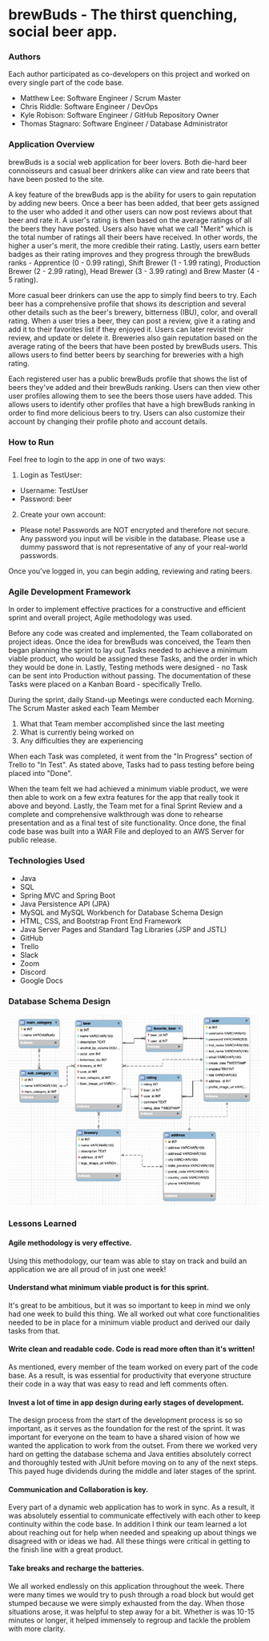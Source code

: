 # brewBuds - The thirst quenching, social beer app.

### Authors
Each author participated as co-developers on this project and worked on every single part of the code base.

* Matthew Lee: Software Engineer / Scrum Master
* Chris Riddle: Software Engineer / DevOps
* Kyle Robison: Software Engineer / GitHub Repository Owner
* Thomas Stagnaro: Software Engineer / Database Administrator

### Application Overview
brewBuds is a social web application for beer lovers. Both die-hard beer connoisseurs and casual beer drinkers alike can view and rate beers that have been posted to the site.

A key feature of the brewBuds app is the ability for users to gain reputation by adding new beers. Once a beer has been added, that beer gets assigned to the user who added it and other users can now post reviews about that beer and rate it. A user's rating is then based on the average ratings of all the beers they have posted. Users also have what we call "Merit" which is the total number of ratings all their beers have received. In other words, the higher a user's merit, the more credible their rating. Lastly, users earn better badges as their rating improves and they progress through the brewBuds ranks - Apprentice (0 - 0.99 rating), Shift Brewer (1 - 1.99 rating), Production Brewer (2 - 2.99 rating), Head Brewer (3 - 3.99 rating) and Brew Master (4 - 5 rating).

More casual beer drinkers can use the app to simply find beers to try. Each beer has a comprehensive profile that shows its description and several other details such as the beer's brewery, bitterness (IBU), color, and overall rating. When a user tries a beer, they can post a review, give it a rating and add it to their favorites list if they enjoyed it. Users can later revisit their review, and update or delete it. Breweries also gain reputation based on the average rating of the beers that have been posted by brewBuds users. This allows users to find better beers by searching for breweries with a high rating.

Each registered user has a public brewBuds profile that shows the list of beers they've added and their brewBuds ranking. Users can then view other user profiles allowing them to see the beers those users have added. This allows users to identify other profiles that have a high brewBuds ranking in order to find more delicious beers to try. Users can also customize their account by changing their profile photo and account details.

### How to Run
Feel free to login to the app in one of two ways:

1. Login as TestUser:
* Username: TestUser
* Password: beer

2. Create your own account:
* Please note! Passwords are NOT encrypted and therefore not secure. Any password you input will be visible in the database. Please use a dummy password that is not representative of any of your real-world passwords.

Once you've logged in, you can begin adding, reviewing and rating beers.

### Agile Development Framework
In order to implement effective practices for a constructive and efficient sprint and overall project, Agile methodology was used.

Before any code was created and implemented, the Team collaborated on project ideas. Once the idea for brewBuds was conceived, the Team then began planning the sprint to lay out Tasks needed to achieve a minimum viable product, who would be assigned these Tasks, and the order in which they would be done in. Lastly, Testing methods were designed - no Task can be sent into Production without passing. The documentation of these Tasks were placed on a Kanban Board - specifically Trello.

During the sprint, daily Stand-up Meetings were conducted each Morning. The Scrum Master asked each Team Member
1. What that Team member accomplished since the last meeting
2. What is currently being worked on
3. Any difficulties they are experiencing

When each Task was completed, it went from the "In Progress" section of Trello to "In Test". As stated above, Tasks had to pass testing before being placed into "Done".

When the team felt we had achieved a minimum viable product, we were then able to work on a few extra features for the app that really took it above and beyond. Lastly, the Team met for a final Sprint Review and a complete and comprehensive walkthrough was done to rehearse presentation and as a final test of site functionality. Once done, the final code base was built into a WAR File and deployed to an AWS Server for public release.

### Technologies Used
* Java
* SQL
* Spring MVC and Spring Boot
* Java Persistence API (JPA)
* MySQL and MySQL Workbench for Database Schema Design
* HTML, CSS, and Bootstrap Front End Framework
* Java Server Pages and Standard Tag Libraries (JSP and JSTL)
* GitHub
* Trello
* Slack
* Zoom
* Discord
* Google Docs

### Database Schema Design
![Image of MySQL Database Schema](/BrewBuds/src/main/webapp/img/databaseSchema.jpg)

### Lessons Learned
#### Agile methodology is very effective.
Using this methodology, our team was able to stay on track and build an application we are all proud of in just one week!

#### Understand what minimum viable product is for this sprint.
It's great to be ambitious, but it was so important to keep in mind we only had one week to build this thing. We all worked out what core functionalities needed to be in place for a minimum viable product and derived our daily tasks from that.

#### Write clean and readable code. Code is read more often than it's written!
As mentioned, every member of the team worked on every part of the code base. As a result, is was essential for productivity that everyone structure their code in a way that was easy to read and left comments often.

#### Invest a lot of time in app design during early stages of development.
The design process from the start of the development process is so so important, as it serves as the foundation for the rest of the sprint. It was important for everyone on the team to have a shared vision of how we wanted the application to work from the outset. From there we worked very hard on getting the database schema and Java entities absolutely correct and thoroughly tested with JUnit before moving on to any of the next steps. This payed huge dividends during the middle and later stages of the sprint.

#### Communication and Collaboration is key.
Every part of a dynamic web application has to work in sync. As a result, it was absolutely essential to communicate effectively with each other to keep continuity within the code base. In addition I think our team learned a lot about reaching out for help when needed and speaking up about things we disagreed with or ideas we had. All these things were critical in getting to the finish line with a great product.

#### Take breaks and recharge the batteries.
We all worked endlessly on this application throughout the week. There were many times we would try to push through a road block but would get stumped because we were simply exhausted from the day. When those situations arose, it was helpful to step away for a bit. Whether is was 10-15 minutes or longer, it helped immensely to regroup and tackle the problem with more clarity.
